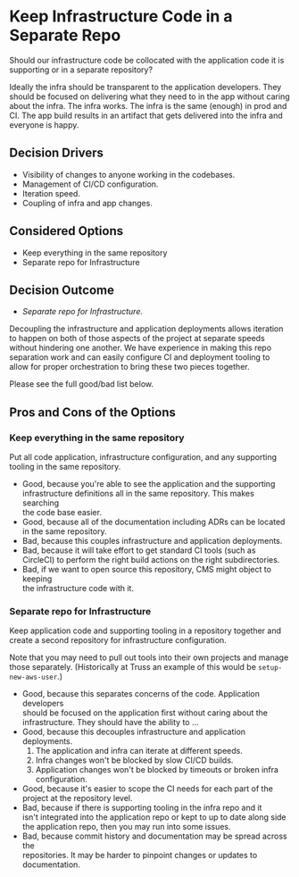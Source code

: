 # Keep Infrastructure Code in a Separate Repo

Should our infrastructure code be collocated with the application code it is
supporting or in a separate repository?

Ideally the infra should be transparent to the application developers. They
should be focused on delivering what they need to in the app without caring
about the infra. The infra works. The infra is the same (enough) in prod and
CI. The app build results in an artifact that gets delivered into the infra
and everyone is happy.

## Decision Drivers

* Visibility of changes to anyone working in the codebases.
* Management of CI/CD configuration.
* Iteration speed.
* Coupling of infra and app changes.

## Considered Options

* Keep everything in the same repository
* Separate repo for Infrastructure

## Decision Outcome

* *Separate repo for Infrastructure.*

Decoupling the infrastructure and application deployments allows iteration to
happen on both of those aspects of the project at separate speeds without
hindering one another. We have experience in making this repo separation work
and can easily configure CI and deployment tooling to allow for proper
orchestration to bring these two pieces together.

Please see the full good/bad list below.

## Pros and Cons of the Options

### Keep everything in the same repository

Put all code application, infrastructure configuration, and any supporting
tooling in the same repository.

* Good, because you're able to see the application and the supporting  
infrastructure definitions all in the same repository. This makes searching  
the code base easier.
* Good, because all of the documentation including ADRs can be located  
in the same repository.
* Bad, because this couples infrastructure and application deployments.
* Bad, because it will take effort to get standard CI tools (such as  
CircleCI) to perform the right build actions on the right subdirectories.
* Bad, if we want to open source this repository, CMS might object to keeping  
the infrastructure code with it.

### Separate repo for Infrastructure

Keep application code and supporting tooling in a repository together and
create a second repository for infrastructure configuration.

Note that you may need to pull out tools into their own projects and manage
those separately. (Historically at Truss an example of this would be
`setup-new-aws-user`.)

* Good, because this separates concerns of the code. Application developers  
should be focused on the application first without caring about the  
infrastructure. They should have the ability to ...
* Good, because this decouples infrastructure and application deployments.
    1. The application and infra can iterate at different speeds.
    1. Infra changes won't be blocked by slow CI/CD builds.
    1. Application changes won't be blocked by timeouts or broken infra  
    configuration.
* Good, because it's easier to scope the CI needs for each part of the  
project at the repository level.
* Bad, because if there is supporting tooling in the infra repo and it  
isn't integrated into the application repo or kept to up to date along side  
the application repo, then you may run into some issues.
* Bad, because commit history and documentation may be spread across the  
repositories. It may be harder to pinpoint changes or updates to documentation.
